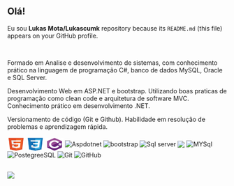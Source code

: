 ## Olá!
Eu sou **Lukas Mota/Lukascumk** repository because its `README.md` (this file) appears on your GitHub profile.

<div style="display: inline_blick"><br> 
<p>Formado em Analise e desenvolvimento de sistemas, com conhecimento prático na linguagem de programação C#, banco de dados MySQL, Oracle e
SQL Server.</p> 
<p>Desenvolvimento Web em ASP.NET e bootstrap. Utilizando boas praticas de programação como clean code e arquitetura de software MVC.
Conhecimento prático em desenvolvimento .NET.</p> 
Versionamento de código (Git e Github). Habilidade em resolução de problemas e aprendizagem rápida.

</div>



<div style="display: inline_block"><br>
  <img align="center" alt="HTML" height="30" width="40" src="https://raw.githubusercontent.com/devicons/devicon/master/icons/html5/html5-original.svg">
  <img align="center" alt="CSS" height="30" width="40" src="https://raw.githubusercontent.com/devicons/devicon/master/icons/css3/css3-original.svg">
  <img align="center" alt="Csharp" height="30" width="40" src="https://raw.githubusercontent.com/devicons/devicon/master/icons/csharp/csharp-original.svg">
 <img align="center" alt="Aspdotnet" height="30" width="40" src="https://devblogs.microsoft.com/aspnet/wp-content/uploads/sites/16/2018/08/aspnetfeature.png"> 
  <img align="center" alt="bootstrap" height="30" width="40" src="https://th.bing.com/th/id/R.b9d46cc5e8930d60845d168a3ffa6b4c?rik=PsHC4cXGS21rdQ&pid=ImgRaw&r=0">
  <img align="center" alt="Sql server" height="30" widht="40" src="https://www.liblogo.com/img-logo/sq6364s5cc-sql-server-logo-sql-server-free-logo-icons.png">
  <img align="center" alt"Oracle" height="30" widht="40" src="https://th.bing.com/th/id/R.94009931369ecde25f0fa4532ede6b4d?rik=yMUqN0UbUtqbCg&pid=ImgRaw&r=0">
  <img align="center" alt="MYSql" height="30" widht="40" src="https://th.bing.com/th/id/R.255b77e251b19a6d0600634d2ff9b006?rik=k3edqLFjWyFC1Q&riu=http%3a%2f%2fpngimg.com%2fuploads%2fmysql%2fmysql_PNG22.png&ehk=ffHItQzD%2fUaKL%2bPOiED3dtDd9YUI%2fJRUzYL5raCZnR8%3d&risl=&pid=ImgRaw&r=0">
  <img align="center" alt="PostegreeSQL" height="30" width="40" src="https://cdn.freebiesupply.com/logos/thumbs/2x/postgresql-inc-logo.png">
  <img align="center" alt="Git" height="30" width="40" src="https://icons.veryicon.com/png/o/business/vscode-program-item-icon/git-13.png">
   <img align="center" alt="GitHub" height="30" width="40" src="https://www.pngarts.com/files/8/Github-Logo-Transparent-Background-PNG.png">

 
</div>

##

<div>
 <a href="https://www.linkedin.com/in/lukas-mota" target="_blank"><img src="https://img.shields.io/badge/-LinkedIn-%230077B5?style=for-the-badge&logo=linkedin&logoColor=white" target="_blank"></a> 
</div>
